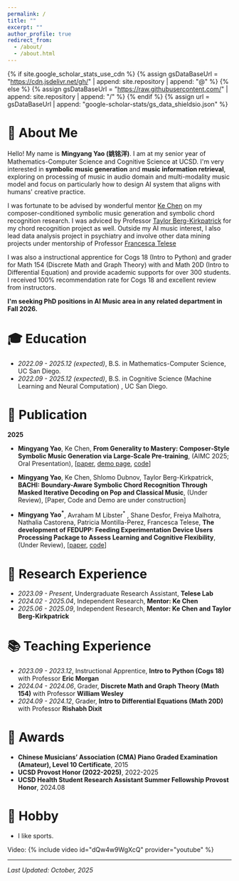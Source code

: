 ```yaml
---
permalink: /
title: ""
excerpt: ""
author_profile: true
redirect_from: 
  - /about/
  - /about.html
---
```


{% if site.google_scholar_stats_use_cdn %}
{% assign gsDataBaseUrl = "https://cdn.jsdelivr.net/gh/" | append: site.repository | append: "@" %}
{% else %}
{% assign gsDataBaseUrl = "https://raw.githubusercontent.com/" | append: site.repository | append: "/" %}
{% endif %}
{% assign url = gsDataBaseUrl | append: "google-scholar-stats/gs_data_shieldsio.json" %}

<span class='anchor' id='about-me'></span>

# 🎵 About Me  

Hello! My name is **Mingyang Yao (姚铭洋)**. I am at my senior year of Mathematics-Computer Science and Cognitive Science at UCSD. I'm very interested in **symbolic music generation** and **music information retrieval**, exploring on processing of music in audio domain and multi-modality music model and focus on particularly how to design AI system that aligns with humans' creative practice.

I was fortunate to be advised by wonderful mentor [Ke Chen](https://www.knutchen.com/) on my composer-conditioned symbolic music generation and symbolic chord recognition research. I was adviced by Professor [Taylor Berg-Kirkpatrick](https://cseweb.ucsd.edu/~tberg/]) for my chord recognition project as well. Outside my AI music interest, I also lead data analysis project in psychiatry and involve other data mining projects under mentorship of Professor [Francesca Telese](https://www.teleselab.com/team-1/principal-investigator-dt3zz-2jdk9-csgbr)

I was also a instructional apprentice for Cogs 18 (Intro to Python) and grader for Math 154 (Discrete Math and Graph Theory) with and Math 20D (Intro to Differential Equation) and provide academic supports for over 300 students. I received 100% recommendation rate for Cogs 18 and excellent review from instructors.

**I'm seeking PhD positions in AI Music area in any related department in Fall 2026.**

# 🎓 Education

- *2022.09 - 2025.12 (expected)*, B.S. in Mathematics-Computer Science, UC San Diego.
- *2022.09 - 2025.12 (expected)*, B.S. in Cognitive Science (Machine Learning and Neural Computation) , UC San Diego.

# 📜 Publication

**2025**
- **Mingyang Yao**, Ke Chen, **From Generality to Mastery: Composer‑Style Symbolic Music Generation via Large‑Scale Pre‑training**, (AIMC 2025; Oral Presentation), [[paper](https://arxiv.org/abs/2506.17497), [demo page](https://generality-mastery.github.io/), [code](https://github.com/AndyWeasley2004/Generality-to-Mastery)]

- **Mingyang Yao**, Ke Chen, Shlomo Dubnov, Taylor Berg-Kirkpatrick, **BACHI: Boundary-Aware Symbolic Chord Recognition Through Masked Iterative Decoding on Pop and Classical Music**, (Under Review), [Paper, Code and Demo are under construction]

- **Mingyang Yao<sup>*</sup>**, Avraham M Libster<sup>*</sup> , Shane Desfor, Freiya Malhotra, Nathalia Castorena, Patricia Montilla-Perez, Francesca Telese, **The development of FEDUPP: Feeding Experimentation Device Users Processing Package to Assess Learning and Cognitive Flexibility**, (Under Review), [[paper](https://www.biorxiv.org/content/10.1101/2025.08.14.670424v1.abstract), [code](https://github.com/ftlabucsd/FED3-data)]


# 💼 Research Experience

- *2023.09 - Present*, Undergraduate Research Assistant, **Telese Lab**
- *2024.02 - 2025.04*, Independent Research, **Mentor: Ke Chen**
- *2025.06 - 2025.09*, Independent Research, **Mentor: Ke Chen and Taylor Berg-Kirkpatrick**

# 📚 Teaching Experience
- *2023.09 - 2023.12*, Instructional Apprentice, **Intro to Python (Cogs 18)** with Professor **Eric Morgan**
- *2024.04 - 2024.06*, Grader, **Discrete Math and Graph Theory (Math 154)** with Professor **William Wesley**
- *2024.09 - 2024.12*, Grader, **Intro to Differential Equations (Math 20D)** with Professor **Rishabh Dixit**


# 🥇 Awards
- **Chinese Musicians’ Association (CMA) Piano Graded Examination (Amateur), Level 10 Certificate**, 2015
- **UCSD Provost Honor (2022-2025)**, 2022-2025
- **UCSD Health Student Research Assistant Summer Fellowship Provost Honor**, 2024.08


# 🎹 Hobby
- I like sports.

Video:
{% include video id="dQw4w9WgXcQ" provider="youtube" %}

---

*Last Updated: October, 2025*
